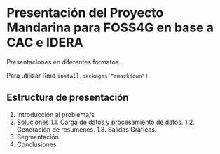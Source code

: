 # Presentación del Proyecto Mandarina para FOSS4G en base a CAC e IDERA

Presentaciones en diferentes formatos.

Para utilizar Rmd ```install.packages("rmarkdown")```



## Estructura de presentación

1. Introducción al problema/s
2. Soluciones
1.1. Carga de datos y procesamiento de datos.
1.2. Generación de resumenes.
1.3. Salidas Gráficas.
2. Segmentación.
6. Conclusiones.

